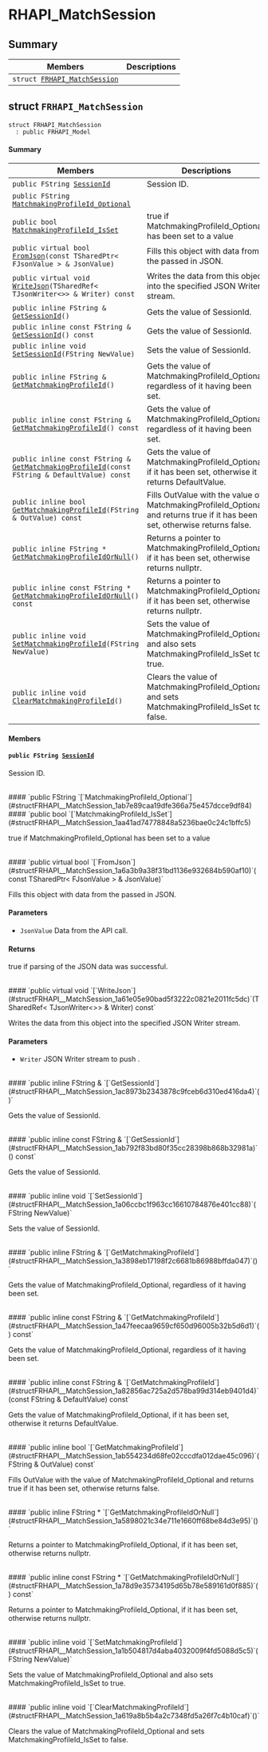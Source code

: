 # RHAPI_MatchSession <a id="group__RHAPI__MatchSession"></a>

## Summary

 Members                        | Descriptions                                
--------------------------------|---------------------------------------------
`struct `[`FRHAPI_MatchSession`](#structFRHAPI__MatchSession) | 

## struct `FRHAPI_MatchSession` <a id="structFRHAPI__MatchSession"></a>

```
struct FRHAPI_MatchSession
  : public FRHAPI_Model
```

#### Summary

 Members                        | Descriptions                                
--------------------------------|---------------------------------------------
`public FString `[`SessionId`](#structFRHAPI__MatchSession_1a8b77d2997c9e8510dba7a59c146d84d0) | Session ID.
`public FString `[`MatchmakingProfileId_Optional`](#structFRHAPI__MatchSession_1ab7e89caa19dfe366a75e457dcce9df84) | 
`public bool `[`MatchmakingProfileId_IsSet`](#structFRHAPI__MatchSession_1aa41ad74778848a5236bae0c24c1bffc5) | true if MatchmakingProfileId_Optional has been set to a value
`public virtual bool `[`FromJson`](#structFRHAPI__MatchSession_1a6a3b9a38f31bd1136e932684b590af10)`(const TSharedPtr< FJsonValue > & JsonValue)` | Fills this object with data from the passed in JSON.
`public virtual void `[`WriteJson`](#structFRHAPI__MatchSession_1a61e05e90bad5f3222c0821e2011fc5dc)`(TSharedRef< TJsonWriter<>> & Writer) const` | Writes the data from this object into the specified JSON Writer stream.
`public inline FString & `[`GetSessionId`](#structFRHAPI__MatchSession_1ac8973b2343878c9fceb6d310ed416da4)`()` | Gets the value of SessionId.
`public inline const FString & `[`GetSessionId`](#structFRHAPI__MatchSession_1ab792f83bd80f35cc28398b868b32981a)`() const` | Gets the value of SessionId.
`public inline void `[`SetSessionId`](#structFRHAPI__MatchSession_1a06ccbc1f963cc16610784876e401cc88)`(FString NewValue)` | Sets the value of SessionId.
`public inline FString & `[`GetMatchmakingProfileId`](#structFRHAPI__MatchSession_1a3898eb17198f2c6681b86988bffda047)`()` | Gets the value of MatchmakingProfileId_Optional, regardless of it having been set.
`public inline const FString & `[`GetMatchmakingProfileId`](#structFRHAPI__MatchSession_1a47feecaa9659cf650d96005b32b5d6d1)`() const` | Gets the value of MatchmakingProfileId_Optional, regardless of it having been set.
`public inline const FString & `[`GetMatchmakingProfileId`](#structFRHAPI__MatchSession_1a82856ac725a2d578ba99d314eb9401d4)`(const FString & DefaultValue) const` | Gets the value of MatchmakingProfileId_Optional, if it has been set, otherwise it returns DefaultValue.
`public inline bool `[`GetMatchmakingProfileId`](#structFRHAPI__MatchSession_1ab554234d68fe02cccdfa012dae45c096)`(FString & OutValue) const` | Fills OutValue with the value of MatchmakingProfileId_Optional and returns true if it has been set, otherwise returns false.
`public inline FString * `[`GetMatchmakingProfileIdOrNull`](#structFRHAPI__MatchSession_1a5898021c34e711e1660ff68be84d3e95)`()` | Returns a pointer to MatchmakingProfileId_Optional, if it has been set, otherwise returns nullptr.
`public inline const FString * `[`GetMatchmakingProfileIdOrNull`](#structFRHAPI__MatchSession_1a78d9e35734195d65b78e589161d0f885)`() const` | Returns a pointer to MatchmakingProfileId_Optional, if it has been set, otherwise returns nullptr.
`public inline void `[`SetMatchmakingProfileId`](#structFRHAPI__MatchSession_1a1b504817d4aba4032009f4fd5088d5c5)`(FString NewValue)` | Sets the value of MatchmakingProfileId_Optional and also sets MatchmakingProfileId_IsSet to true.
`public inline void `[`ClearMatchmakingProfileId`](#structFRHAPI__MatchSession_1a619a8b5b4a2c7348fd5a26f7c4b10caf)`()` | Clears the value of MatchmakingProfileId_Optional and sets MatchmakingProfileId_IsSet to false.

#### Members

#### `public FString `[`SessionId`](#structFRHAPI__MatchSession_1a8b77d2997c9e8510dba7a59c146d84d0) <a id="structFRHAPI__MatchSession_1a8b77d2997c9e8510dba7a59c146d84d0"></a>

Session ID.

<br>
#### `public FString `[`MatchmakingProfileId_Optional`](#structFRHAPI__MatchSession_1ab7e89caa19dfe366a75e457dcce9df84) <a id="structFRHAPI__MatchSession_1ab7e89caa19dfe366a75e457dcce9df84"></a>

<br>
#### `public bool `[`MatchmakingProfileId_IsSet`](#structFRHAPI__MatchSession_1aa41ad74778848a5236bae0c24c1bffc5) <a id="structFRHAPI__MatchSession_1aa41ad74778848a5236bae0c24c1bffc5"></a>

true if MatchmakingProfileId_Optional has been set to a value

<br>
#### `public virtual bool `[`FromJson`](#structFRHAPI__MatchSession_1a6a3b9a38f31bd1136e932684b590af10)`(const TSharedPtr< FJsonValue > & JsonValue)` <a id="structFRHAPI__MatchSession_1a6a3b9a38f31bd1136e932684b590af10"></a>

Fills this object with data from the passed in JSON.

#### Parameters
* `JsonValue` Data from the API call.

#### Returns
true if parsing of the JSON data was successful.

<br>
#### `public virtual void `[`WriteJson`](#structFRHAPI__MatchSession_1a61e05e90bad5f3222c0821e2011fc5dc)`(TSharedRef< TJsonWriter<>> & Writer) const` <a id="structFRHAPI__MatchSession_1a61e05e90bad5f3222c0821e2011fc5dc"></a>

Writes the data from this object into the specified JSON Writer stream.

#### Parameters
* `Writer` JSON Writer stream to push .

<br>
#### `public inline FString & `[`GetSessionId`](#structFRHAPI__MatchSession_1ac8973b2343878c9fceb6d310ed416da4)`()` <a id="structFRHAPI__MatchSession_1ac8973b2343878c9fceb6d310ed416da4"></a>

Gets the value of SessionId.

<br>
#### `public inline const FString & `[`GetSessionId`](#structFRHAPI__MatchSession_1ab792f83bd80f35cc28398b868b32981a)`() const` <a id="structFRHAPI__MatchSession_1ab792f83bd80f35cc28398b868b32981a"></a>

Gets the value of SessionId.

<br>
#### `public inline void `[`SetSessionId`](#structFRHAPI__MatchSession_1a06ccbc1f963cc16610784876e401cc88)`(FString NewValue)` <a id="structFRHAPI__MatchSession_1a06ccbc1f963cc16610784876e401cc88"></a>

Sets the value of SessionId.

<br>
#### `public inline FString & `[`GetMatchmakingProfileId`](#structFRHAPI__MatchSession_1a3898eb17198f2c6681b86988bffda047)`()` <a id="structFRHAPI__MatchSession_1a3898eb17198f2c6681b86988bffda047"></a>

Gets the value of MatchmakingProfileId_Optional, regardless of it having been set.

<br>
#### `public inline const FString & `[`GetMatchmakingProfileId`](#structFRHAPI__MatchSession_1a47feecaa9659cf650d96005b32b5d6d1)`() const` <a id="structFRHAPI__MatchSession_1a47feecaa9659cf650d96005b32b5d6d1"></a>

Gets the value of MatchmakingProfileId_Optional, regardless of it having been set.

<br>
#### `public inline const FString & `[`GetMatchmakingProfileId`](#structFRHAPI__MatchSession_1a82856ac725a2d578ba99d314eb9401d4)`(const FString & DefaultValue) const` <a id="structFRHAPI__MatchSession_1a82856ac725a2d578ba99d314eb9401d4"></a>

Gets the value of MatchmakingProfileId_Optional, if it has been set, otherwise it returns DefaultValue.

<br>
#### `public inline bool `[`GetMatchmakingProfileId`](#structFRHAPI__MatchSession_1ab554234d68fe02cccdfa012dae45c096)`(FString & OutValue) const` <a id="structFRHAPI__MatchSession_1ab554234d68fe02cccdfa012dae45c096"></a>

Fills OutValue with the value of MatchmakingProfileId_Optional and returns true if it has been set, otherwise returns false.

<br>
#### `public inline FString * `[`GetMatchmakingProfileIdOrNull`](#structFRHAPI__MatchSession_1a5898021c34e711e1660ff68be84d3e95)`()` <a id="structFRHAPI__MatchSession_1a5898021c34e711e1660ff68be84d3e95"></a>

Returns a pointer to MatchmakingProfileId_Optional, if it has been set, otherwise returns nullptr.

<br>
#### `public inline const FString * `[`GetMatchmakingProfileIdOrNull`](#structFRHAPI__MatchSession_1a78d9e35734195d65b78e589161d0f885)`() const` <a id="structFRHAPI__MatchSession_1a78d9e35734195d65b78e589161d0f885"></a>

Returns a pointer to MatchmakingProfileId_Optional, if it has been set, otherwise returns nullptr.

<br>
#### `public inline void `[`SetMatchmakingProfileId`](#structFRHAPI__MatchSession_1a1b504817d4aba4032009f4fd5088d5c5)`(FString NewValue)` <a id="structFRHAPI__MatchSession_1a1b504817d4aba4032009f4fd5088d5c5"></a>

Sets the value of MatchmakingProfileId_Optional and also sets MatchmakingProfileId_IsSet to true.

<br>
#### `public inline void `[`ClearMatchmakingProfileId`](#structFRHAPI__MatchSession_1a619a8b5b4a2c7348fd5a26f7c4b10caf)`()` <a id="structFRHAPI__MatchSession_1a619a8b5b4a2c7348fd5a26f7c4b10caf"></a>

Clears the value of MatchmakingProfileId_Optional and sets MatchmakingProfileId_IsSet to false.

<br>
